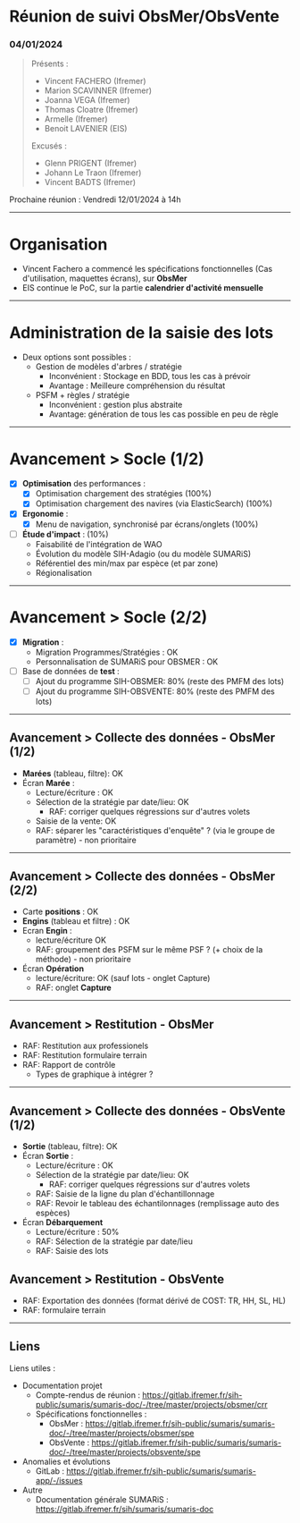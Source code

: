 # Réunion de suivi ObsMer/ObsVente
### 04/01/2024

> Présents :
> - Vincent FACHERO (Ifremer)
> - Marion SCAVINNER (Ifremer)
> - Joanna VEGA (Ifremer)
> - Thomas Cloatre (Ifremer)
> - Armelle  (Ifremer)
> - Benoit LAVENIER (EIS)
>
> Excusés :
> - Glenn PRIGENT (Ifremer)
> - Johann Le Traon (Ifremer)
> - Vincent BADTS (Ifremer)

Prochaine réunion : Vendredi 12/01/2024 à 14h  

---
# Organisation

- Vincent Fachero a commencé les spécifications fonctionnelles (Cas d'utilisation, maquettes écrans),
  sur **ObsMer** 
- EIS continue le PoC, sur la partie **calendrier d'activité mensuelle**

---
# Administration de la saisie des lots

- Deux options sont possibles :
  - Gestion de modèles d'arbres / stratégie
    - Inconvénient : Stockage en BDD, tous les cas à prévoir
    - Avantage : Meilleure compréhension du résultat 
  - PSFM + règles / stratégie
    - Inconvénient : gestion plus abstraite
    - Avantage: génération de tous les cas possible en peu de règle

---
# Avancement > Socle (1/2)

- [X] **Optimisation** des performances : 
  - [X] Optimisation chargement des stratégies (100%)
  - [X] Optimisation chargement des navires (via ElasticSearch) (100%)
- [X] **Ergonomie** :
  - [X] Menu de navigation, synchronisé par écrans/onglets (100%)
- [ ] **Étude d'impact** : (10%) 
  - Faisabilité de l'intégration de WAO
  - Évolution du modèle SIH-Adagio (ou du modèle SUMARiS)
  - Référentiel des min/max par espèce (et par zone)
  - Régionalisation

---
# Avancement > Socle (2/2)

- [X] **Migration** :
  - Migration Programmes/Stratégies : OK
  - Personnalisation de SUMARiS pour OBSMER : OK
- [ ] Base de données de **test** :
  - [ ] Ajout du programme SIH-OBSMER: 80% (reste des PMFM des lots)
  - [ ] Ajout du programme SIH-OBSVENTE: 80% (reste des PMFM des lots)

---

## Avancement > Collecte des données - ObsMer (1/2)

- **Marées** (tableau, filtre): OK
- Écran **Marée** : 
  - Lecture/écriture : OK
  - Sélection de la stratégie par date/lieu: OK 
    - RAF: corriger quelques régressions sur d'autres volets
  - Saisie de la vente: OK
  - RAF: séparer les "caractéristiques d'enquête" ? (via le groupe de paramètre) - non prioritaire 

---

## Avancement > Collecte des données - ObsMer (2/2)

- Carte **positions** : OK
- **Engins** (tableau et filtre) : OK
- Ecran **Engin** : 
    - lecture/écriture OK
    - RAF: groupement des PSFM sur le même PSF ? (+ choix de la méthode) - non prioritaire
- Écran **Opération**
  - lecture/écriture: OK (sauf lots - onglet Capture)
  - RAF: onglet **Capture** 

---

## Avancement > Restitution - ObsMer 

- RAF: Restitution aux professionels
- RAF: Restitution formulaire terrain
- RAF: Rapport de contrôle
  - Types de graphique à intégrer ?

---

## Avancement > Collecte des données - ObsVente (1/2)

- **Sortie** (tableau, filtre): OK
- Écran **Sortie** :
  - Lecture/écriture : OK
  - Sélection de la stratégie par date/lieu: OK
    - RAF: corriger quelques régressions sur d'autres volets
  - RAF: Saisie de la ligne du plan d'échantillonnage
  - RAF: Revoir le tableau des échantilonnages (remplissage auto des espèces)
- Écran **Débarquement**
  - Lecture/écriture : 50%
  - RAF: Sélection de la stratégie par date/lieu
  - RAF: Saisie des lots 

## Avancement > Restitution - ObsVente

- RAF: Exportation des données (format dérivé de COST: TR, HH, SL, HL)
- RAF: formulaire terrain

---

## Liens

Liens utiles :
* Documentation projet
  * Compte-rendus de réunion : https://gitlab.ifremer.fr/sih-public/sumaris/sumaris-doc/-/tree/master/projects/obsmer/crr
  * Spécifications fonctionnelles :
    * ObsMer : https://gitlab.ifremer.fr/sih-public/sumaris/sumaris-doc/-/tree/master/projects/obsmer/spe
    * ObsVente : https://gitlab.ifremer.fr/sih-public/sumaris/sumaris-doc/-/tree/master/projects/obsvente/spe
* Anomalies et évolutions
  * GitLab : https://gitlab.ifremer.fr/sih-public/sumaris/sumaris-app/-/issues
* Autre 
  * Documentation générale SUMARiS : https://gitlab.ifremer.fr/sih/sumaris/sumaris-doc
  

